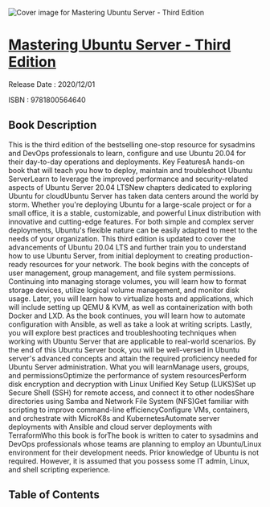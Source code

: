 ![Cover image for Mastering Ubuntu Server - Third Edition](https://imgdetail.ebookreading.net/cover/cover/202109/EB9781800564640.jpg)

[Mastering Ubuntu Server - Third Edition](https://ebookreading.net/view/book/Mastering+Ubuntu+Server+-+Third+Edition-EB9781800564640_1.html "Mastering Ubuntu Server - Third Edition")
====================================================================================================================

Release Date : 2020/12/01

ISBN : 9781800564640

Book Description
-----------------

This is the third edition of the bestselling one-stop resource for sysadmins and DevOps professionals to learn, configure and use Ubuntu 20.04 for their day-to-day operations and deployments.
Key FeaturesA hands-on book that will teach you how to deploy, maintain and troubleshoot Ubuntu ServerLearn to leverage the improved performance and security-related aspects of Ubuntu Server 20.04 LTSNew chapters dedicated to exploring Ubuntu for cloudUbuntu Server has taken data centers around the world by storm. Whether you're deploying Ubuntu for a large-scale project or for a small office, it is a stable, customizable, and powerful Linux distribution with innovative and cutting-edge features. For both simple and complex server deployments, Ubuntu's flexible nature can be easily adapted to meet to the needs of your organization.
This third edition is updated to cover the advancements of Ubuntu 20.04 LTS and further train you to understand how to use Ubuntu Server, from initial deployment to creating production-ready resources for your network. The book begins with the concepts of user management, group management, and file system permissions. Continuing into managing storage volumes, you will learn how to format storage devices, utilize logical volume management, and monitor disk usage. Later, you will learn how to virtualize hosts and applications, which will include setting up QEMU &amp; KVM, as well as containerization with both Docker and LXD. As the book continues, you will learn how to automate configuration with Ansible, as well as take a look at writing scripts. Lastly, you will explore best practices and troubleshooting techniques when working with Ubuntu Server that are applicable to real-world scenarios.
By the end of this Ubuntu Server book, you will be well-versed in Ubuntu server's advanced concepts and attain the required proficiency needed for Ubuntu Server administration.
What you will learnManage users, groups, and permissionsOptimize the performance of system resourcesPerform disk encryption and decryption with Linux Unified Key Setup (LUKS)Set up Secure Shell (SSH) for remote access, and connect it to other nodesShare directories using Samba and Network File System (NFS)Get familiar with scripting to improve command-line efficiencyConfigure VMs, containers, and orchestrate with MicroK8s and KubernetesAutomate server deployments with Ansible and cloud server deployments with TerraformWho this book is forThe book is written to cater to sysadmins and DevOps professionals whose teams are planning to employ an Ubuntu/Linux environment for their development needs.
Prior knowledge of Ubuntu is not required. However, it is assumed that you possess some IT admin, Linux, and shell scripting experience.


Table of Contents
-----------------

